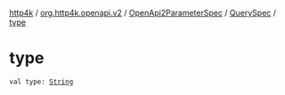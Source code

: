 [http4k](../../../index.md) / [org.http4k.openapi.v2](../../index.md) / [OpenApi2ParameterSpec](../index.md) / [QuerySpec](index.md) / [type](./type.md)

# type

`val type: `[`String`](https://kotlinlang.org/api/latest/jvm/stdlib/kotlin/-string/index.html)